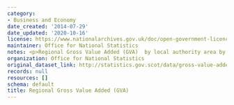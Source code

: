 ```yaml
---
category:
- Business and Economy
date_created: '2014-07-29'
date_updated: '2020-10-16'
license: https://www.nationalarchives.gov.uk/doc/open-government-licence/version/3/
maintainer: Office for National Statistics
notes: <p>Regional Gross Value Added (GVA)  by local authority area by year</p>
organization: Office for National Statistics
original_dataset_link: http://statistics.gov.scot/data/gross-value-added
records: null
resources: []
schema: default
title: Regional Gross Value Added (GVA)
---
```

